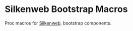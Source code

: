 # Silkenweb Bootstrap Macros

Proc macros for [Silkenweb](http://github.com/silkenweb/silkenweb). bootstrap components.
